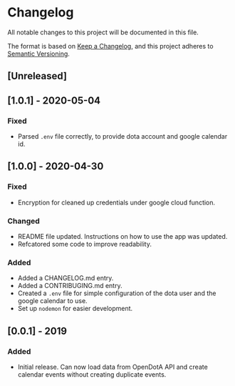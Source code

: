 # Changelog
All notable changes to this project will be documented in this file.

The format is based on [Keep a Changelog](https://keepachangelog.com/en/1.0.0/),
and this project adheres to [Semantic Versioning](https://semver.org/spec/v2.0.0.html).

## [Unreleased]

## [1.0.1] - 2020-05-04
### Fixed
- Parsed `.env` file correctly, to provide dota account and google calendar id.

## [1.0.0] - 2020-04-30
### Fixed
- Encryption for cleaned up credentials under google cloud function.

### Changed
- README file updated. Instructions on how to use the app was updated.
- Refcatored some code to improve readability. 

### Added
- Added a CHANGELOG.md entry.
- Added a CONTRIBUGING.md entry.  
- Created a `.env` file for simple configuration of the dota user and the 
    google calendar to use.
- Set up `nodemon` for easier development.


## [0.0.1] - 2019
### Added
- Initial release. Can now load data from OpenDotA API and create calendar 
    events without creating duplicate events.
